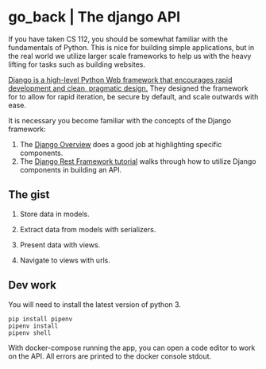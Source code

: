 # go_back | The django API

If you have taken CS 112, you should be somewhat familiar with the fundamentals of Python. This is nice for building simple applications, but in the real world we utilize larger scale frameworks to help us with the heavy lifting for tasks such as building websites.

[Django is a high-level Python Web framework that encourages rapid development and clean, pragmatic design.](https://www.djangoproject.com/) They designed the framework for to allow for rapid iteration, be secure by default, and scale outwards with ease.

It is necessary you become familiar with the concepts of the Django framework:

1. The [Django Overview](https://docs.djangoproject.com/en/2.1/intro/overview/) does a good job at highlighting specific components.
1. The [Django Rest Framework tutorial](https://www.django-rest-framework.org/tutorial/1-serialization/) walks through how to utilize Django components in building an API.

## The gist

1. Store data in models.

1. Extract data from models with serializers.

1. Present data with views.

1. Navigate to views with urls.

## Dev work

You will need to install the latest version of python 3.

```
pip install pipenv
pipenv install
pipenv shell
```

With docker-compose running the app, you can open a code editor to work on the API. All errors are printed to the docker console stdout.
